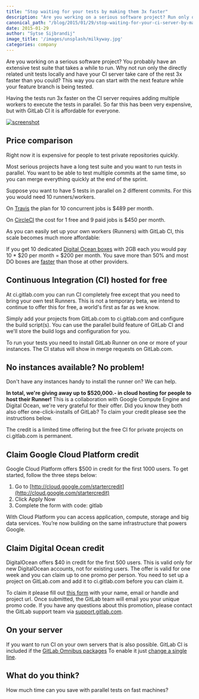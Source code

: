 ```yaml
---
title: "Stop waiting for your tests by making them 3x faster"
description: "Are you working on a serious software project? Run only directly related unit tests locally while your CI server takes care of the rest 3x faster than you could"
canonical_path: "/blog/2015/01/29/stop-waiting-for-your-ci-server-by-making-them-3x-faster/"
date: 2015-01-29
author: "Sytse Sijbrandij"
image_title: '/images/unsplash/milkyway.jpg'
categories: company
---
```


Are you working on a serious software project?
You probably have an extensive test suite that takes a while to run.
Why not run only the directly related unit tests locally and have your CI server take care of the rest 3x faster than you could?
This way you can start with the next feature while your feature branch is being tested.

Having the tests run 3x faster on the CI server requires adding multiple workers to execute the tests in parallel.
So far this has been very expensive, but with GitLab CI it is affordable for everyone.

<!-- more -->

[![screenshot](/images/ci_5_4/parallel.png)](/images/ci_5_4/parallel.png)


## Price comparison

Right now it is expensive for people to test private repositories quickly.

Most serious projects have a long test suite and you want to run tests in parallel.
You want to be able to test multiple commits at the same time,
so you can merge everything quickly at the end of the sprint.

Suppose you want to have 5 tests in parallel on 2 different commits.
For this you would need 10 runners/workers.

On [Travis](https://travis-ci.com/plans) the plan for 10 concurrent jobs is $489 per month.

On [CircleCI](https://circleci.com/pricing) the cost for 1 free and 9 paid jobs is $450 per month.

As you can easily set up your own workers (Runners) with GitLab CI,
this scale becomes much more affordable:

If you get 10 dedicated [Digital Ocean boxes](https://www.digitalocean.com/pricing/) with 2GB each you would pay 10 * $20 per month = $200 per month.
You save more than 50% and most DO boxes are [faster](http://uncrunched.com/2013/08/07/digital-ocean-v-aws-10x-performance-for-13-cost/) than those at other providers.

## Continuous Integration (CI) hosted for free

At ci.gitlab.com you can run CI completely free except that you need to bring your own test Runners.
This is not a temporary beta, we intend to continue to offer this for free, a world's first as far as we know.

Simply add your projects from GitLab.com to ci.gitlab.com and configure the build script(s).
You can use the parallel build feature of GitLab CI and we'll store the build logs and configuration for you.

To run your tests you need to install GitLab Runner on one or more of your instances.
The CI status will show in merge requests on GitLab.com.

## No instances available? No problem!

Don't have any instances handy to install the runner on? We can help.

**In total, we're giving away up to $520,000.- in cloud hosting for people to host their Runner!**
This is a collaboration with Google Compute Engine and Digital Ocean, we're very grateful for their offer.
Did you know they both also offer one-click-installs of GitLab?
To claim your credit please see the instructions below.

The credit is a limited time offering but the free CI for private projects on ci.gitlab.com is permanent.

## Claim Google Cloud Platform credit

Google Cloud Platform offers $500 in credit for the first 1000 users.
To get started, follow the three steps below:

1. Go to [http://cloud.google.com/startercredit](http://cloud.google.com/startercredit)
1. Click Apply Now
1. Complete the form with code: gitlab

With Cloud Platform you can access application, compute, storage and big data services.
You’re now building on the same infrastructure that powers Google.

## Claim Digital Ocean credit

DigitalOcean offers $40 in credit for the first 500 users.
This is valid only for new DigitalOcean accounts, not for existing users.
The offer is valid for one week and you can claim up to one promo per person.
You need to set up a project on GitLab.com and add it to ci.gitlab.com before you can claim it.

To claim it please fill out [this form](https://docs.google.com/a/gitlab.com/forms/d/1YXTRwDz2C8o4DqNrFCT78UQf_iHnN1Ekrt4p8yv6fd4/viewform) with your name, email or handle and project url.
Once submitted, the GitLab team will email you your unique promo code.
If you have any questions about this promotion, please contact the GitLab support team via [support.gitlab.com](https://support.gitlab.com/).

## On your server

If you want to run CI on your own servers that is also possible.
GitLab CI is included if the [GitLab Omnibus packages](/install/)
To enable it just [change a single line](https://gitlab.com/gitlab-org/omnibus-gitlab/blob/master/doc/gitlab-ci/README.md##getting-started).

## What do you think?

How much time can you save with parallel tests on fast machines?

